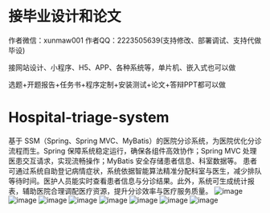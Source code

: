 # 接毕业设计和论文
作者微信：xunmaw001  作者QQ：2223505639(支持修改、部署调试、支持代做毕设)

接网站设计、小程序、H5、APP、各种系统等，单片机、嵌入式也可以做

选题+开题报告+任务书+程序定制+安装测试+论文+答辩PPT都可以做
# Hospital-triage-system
基于 SSM（Spring、Spring MVC、MyBatis）的医院分诊系统，为医院优化分诊流程而生。Spring 保障系统稳定运行，确保各组件高效协作；Spring MVC 处理医患交互请求，实现流畅操作；MyBatis 安全存储患者信息、科室数据等。  患者可通过系统自助登记病情症状，系统依据智能算法精准分配科室与医生，减少排队等待时间。医护人员能实时查看患者信息与分诊结果。此外，系统可生成统计报表，辅助医院合理调配医疗资源，提升分诊效率与医疗服务质量。 
![image](https://github.com/user-attachments/assets/fad4436e-a48d-4082-9927-34fbdc0963ed)
![image](https://github.com/user-attachments/assets/817f211a-a6ea-46e9-80d1-637c173b7a39)
![image](https://github.com/user-attachments/assets/eb633f1b-b8ec-4513-b9c0-715c6f463efc)
![image](https://github.com/user-attachments/assets/bc0e258a-cae8-457e-9ccd-2b3282698365)
![image](https://github.com/user-attachments/assets/4469b925-3ce0-453f-a029-379e46791652)
![image](https://github.com/user-attachments/assets/842749a6-0d55-41be-b67e-ebcd2e4c66de)
![image](https://github.com/user-attachments/assets/5c5aae9e-ec3c-42c9-a953-aacb921a534b)
![image](https://github.com/user-attachments/assets/abff3ec1-8ea0-48fc-911c-354fa24de54a)
